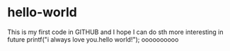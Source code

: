 # hello-world
This is my first code in GITHUB and I hope I can do sth more interesting in future
printf("i always love you.hello world!");
oooooooooo

